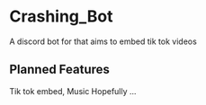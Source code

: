 # Crashing_Bot
A discord bot for that aims to embed tik tok videos

## Planned Features
Tik tok embed,
Music Hopefully
...
